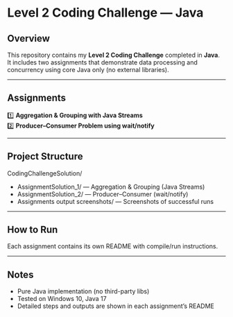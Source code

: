 # Level 2 Coding Challenge — Java

## Overview  
This repository contains my **Level 2 Coding Challenge** completed in **Java**.  
It includes two assignments that demonstrate data processing and concurrency using core Java only (no external libraries).

---

## Assignments  
1️⃣ **Aggregation & Grouping with Java Streams**  
2️⃣ **Producer–Consumer Problem using wait/notify**  

---

## Project Structure  
CodingChallengeSolution/  
- AssignmentSolution_1/ — Aggregation & Grouping (Java Streams)  
- AssignmentSolution_2/ — Producer–Consumer (wait/notify)  
- Assignments output screenshots/ — Screenshots of successful runs  

---

## How to Run  
Each assignment contains its own README with compile/run instructions.  

---

## Notes  
- Pure Java implementation (no third-party libs)  
- Tested on Windows 10, Java 17  
- Detailed steps and outputs are shown in each assignment’s README  
